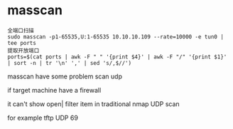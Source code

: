 # masscan

```
全端口扫描
sudo masscan -p1-65535,U:1-65535 10.10.10.109 --rate=10000 -e tun0 | tee ports
提取开放端口
ports=$(cat ports | awk -F " " '{print $4}' | awk -F "/" '{print $1}' | sort -n | tr '\n' ',' | sed 's/,$//')
```

masscan have some problem scan udp

if target machine have a firewall

it can't  show   open| filter  item in traditional nmap UDP scan

for example   tftp  UDP  69

